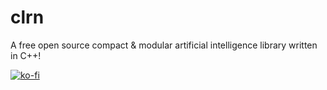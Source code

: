 # clrn
A free open source compact & modular artificial intelligence library written in C++!


[![ko-fi](https://ko-fi.com/img/githubbutton_sm.svg)](https://ko-fi.com/W7W23Q8TJ)
